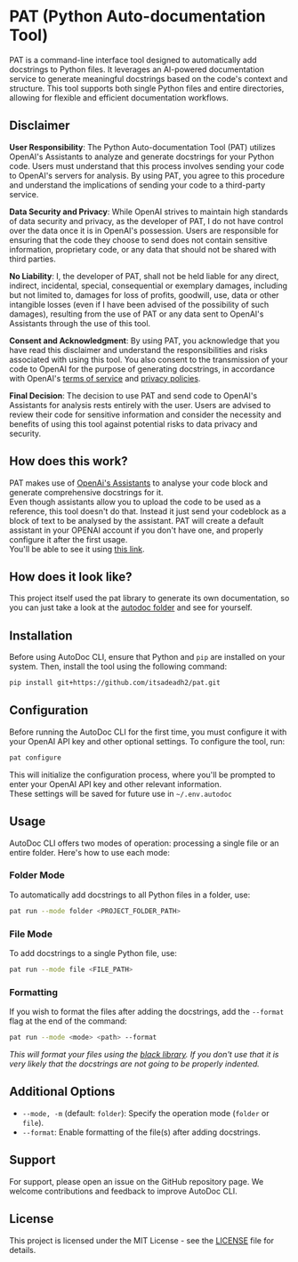 # PAT (Python Auto-documentation Tool)

PAT is a command-line interface tool designed to automatically add docstrings to Python files. It leverages an AI-powered documentation service to generate meaningful docstrings based on the code's context and structure. This tool supports both single Python files and entire directories, allowing for flexible and efficient documentation workflows.

## Disclaimer
**User Responsibility**: The Python Auto-documentation Tool (PAT) utilizes OpenAI's Assistants to analyze and generate docstrings for your Python code. Users must understand that this process involves sending your code to OpenAI's servers for analysis. By using PAT, you agree to this procedure and understand the implications of sending your code to a third-party service.

**Data Security and Privacy**: While OpenAI strives to maintain high standards of data security and privacy, as the developer of PAT, I do not have control over the data once it is in OpenAI's possession. Users are responsible for ensuring that the code they choose to send does not contain sensitive information, proprietary code, or any data that should not be shared with third parties.

**No Liability**: I, the developer of PAT, shall not be held liable for any direct, indirect, incidental, special, consequential or exemplary damages, including but not limited to, damages for loss of profits, goodwill, use, data or other intangible losses (even if I have been advised of the possibility of such damages), resulting from the use of PAT or any data sent to OpenAI's Assistants through the use of this tool.

**Consent and Acknowledgment**: By using PAT, you acknowledge that you have read this disclaimer and understand the responsibilities and risks associated with using this tool. You also consent to the transmission of your code to OpenAI for the purpose of generating docstrings, in accordance with OpenAI's [terms of service](https://openai.com/policies/terms-of-use) and [privacy policies](https://openai.com/policies/privacy-policy).

**Final Decision**: The decision to use PAT and send code to OpenAI's Assistants for analysis rests entirely with the user. Users are advised to review their code for sensitive information and consider the necessity and benefits of using this tool against potential risks to data privacy and security.

## How does this work?
PAT makes use of [OpenAi's Assistants](https://platform.openai.com/docs/assistants/overview) to analyse your code block and generate comprehensive docstrings for it.  
Even though assistants allow you to upload the code to be used as a reference, this tool doesn't do that. Instead it just send your codeblock as a block of text to be analysed by the assistant.
PAT will create a default assistant in your OPENAI account if you don't have one, and properly configure it after the first usage.  
You'll be able to see it using [this link](https://platform.openai.com/playground/assistants).

## How does it look like?
This project itself used the pat library to generate its own documentation, so you can just take a look at the [autodoc folder](autodoc) and see for yourself.

## Installation

Before using AutoDoc CLI, ensure that Python and `pip` are installed on your system. Then, install the tool using the following command:
```bash
pip install git+https://github.com/itsadeadh2/pat.git
```

## Configuration

Before running the AutoDoc CLI for the first time, you must configure it with your OpenAI API key and other optional settings. To configure the tool, run:

```bash
pat configure
```

This will initialize the configuration process, where you'll be prompted to enter your OpenAI API key and other relevant information.  
These settings will be saved for future use in `~/.env.autodoc`

## Usage

AutoDoc CLI offers two modes of operation: processing a single file or an entire folder. Here's how to use each mode:

### Folder Mode

To automatically add docstrings to all Python files in a folder, use:
```bash
pat run --mode folder <PROJECT_FOLDER_PATH>
```

### File Mode

To add docstrings to a single Python file, use:
```bash
pat run --mode file <FILE_PATH>
```
### Formatting

If you wish to format the files after adding the docstrings, add the `--format` flag at the end of the command:
```bash
pat run --mode <mode> <path> --format
```
*This will format your files using the [black library](https://pypi.org/project/black/). If you don't use that it is very likely that the docstrings are not going to be
properly indented.*

## Additional Options

- `--mode, -m` (default: `folder`): Specify the operation mode (`folder` or `file`).
- `--format`: Enable formatting of the file(s) after adding docstrings.

## Support

For support, please open an issue on the GitHub repository page. We welcome contributions and feedback to improve AutoDoc CLI.

## License

This project is licensed under the MIT License - see the [LICENSE](LICENSE) file for details.